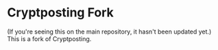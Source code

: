 # Cryptposting Fork
(If you're seeing this on the main repository, it hasn't been updated yet.)
This is a fork of Cryptposting.
